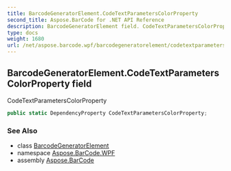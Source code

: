 ```yaml
---
title: BarcodeGeneratorElement.CodeTextParametersColorProperty
second_title: Aspose.BarCode for .NET API Reference
description: BarcodeGeneratorElement field. CodeTextParametersColorProperty
type: docs
weight: 1680
url: /net/aspose.barcode.wpf/barcodegeneratorelement/codetextparameterscolorproperty/
---
```

## BarcodeGeneratorElement.CodeTextParametersColorProperty field

CodeTextParametersColorProperty

```csharp
public static DependencyProperty CodeTextParametersColorProperty;
```

### See Also

* class [BarcodeGeneratorElement](../)
* namespace [Aspose.BarCode.WPF](../../barcodegeneratorelement/)
* assembly [Aspose.BarCode](../../../)


